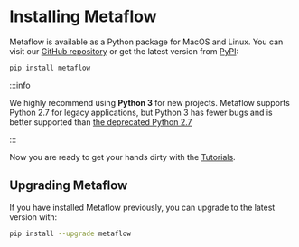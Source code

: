 # Installing Metaflow

Metaflow is available as a Python package for MacOS and Linux. You can visit our [GitHub repository](https://github.com/Netflix/metaflow) or get the latest version from [PyPI](https://pypi.org/):

```bash
pip install metaflow
```

:::info

We highly recommend using **Python 3** for new projects. Metaflow supports Python 2.7 for legacy applications, but Python 3 has fewer bugs and is better supported than [the deprecated Python 2.7](http://pythonclock.org)

:::

Now you are ready to get your hands dirty with the [Tutorials](tutorials/).

## Upgrading Metaflow

If you have installed Metaflow previously, you can upgrade to the latest version with:

```bash
pip install --upgrade metaflow
```
